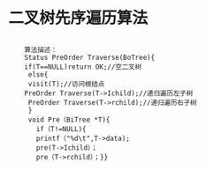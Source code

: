 # 二叉树先序遍历算法
##
        算法描述：
        Status PreOrder Traverse(BoTree){
        if(T==NULL)return OK;//空二叉树
         else{
         visit(T);//访问根结点
        PreOrder Traverse(T->Ichild);//递归遍历左子树
         PreOrder Traverse(T->rchild);//递归遍历右子树
         }
         void Pre（BiTree *T){
           if（T!=NULL){
           printf（"%d\t",T->data);
           pre(T->Ichild）；
           pre（T->rchild）；}}
